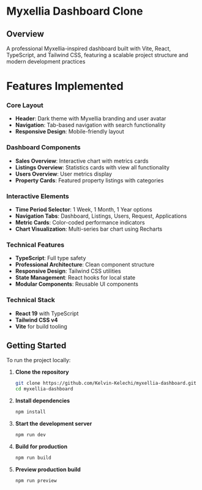 
# Myxellia Dashboard Clone

## Overview

A professional Myxellia-inspired dashboard built with Vite, React, TypeScript, and Tailwind CSS, featuring a scalable project structure and modern development practices

# Features Implemented

### Core Layout
- **Header**: Dark theme with Myxellia branding and user avatar
- **Navigation**: Tab-based navigation with search functionality
- **Responsive Design**: Mobile-friendly layout

### Dashboard Components
- **Sales Overview**: Interactive chart with metrics cards
- **Listings Overview**: Statistics cards with view all functionality
- **Users Overview**: User metrics display
- **Property Cards**: Featured property listings with categories

### Interactive Elements
- **Time Period Selector**: 1 Week, 1 Month, 1 Year options
- **Navigation Tabs**: Dashboard, Listings, Users, Request, Applications
- **Metric Cards**: Color-coded performance indicators
- **Chart Visualization**: Multi-series bar chart using Recharts

### Technical Features
- **TypeScript**: Full type safety
- **Professional Architecture**: Clean component structure
- **Responsive Design**: Tailwind CSS utilities
- **State Management**: React hooks for local state
- **Modular Components**: Reusable UI components

### Technical Stack

- **React 19** with TypeScript
- **Tailwind CSS v4**
- **Vite** for build tooling

## Getting Started

To run the project locally:

1. **Clone the repository**  
   ```bash
   git clone https://github.com/Kelvin-Kelechi/myxellia-dashboard.git
   cd myxellia-dashboard
   ```

2. **Install dependencies**  
   ```bash
   npm install
   ```

3. **Start the development server**  
   ```bash
   npm run dev
   ```

4. **Build for production**  
   ```bash
   npm run build
   ```

5. **Preview production build**  
   ```bash
   npm run preview
   ```


 
 